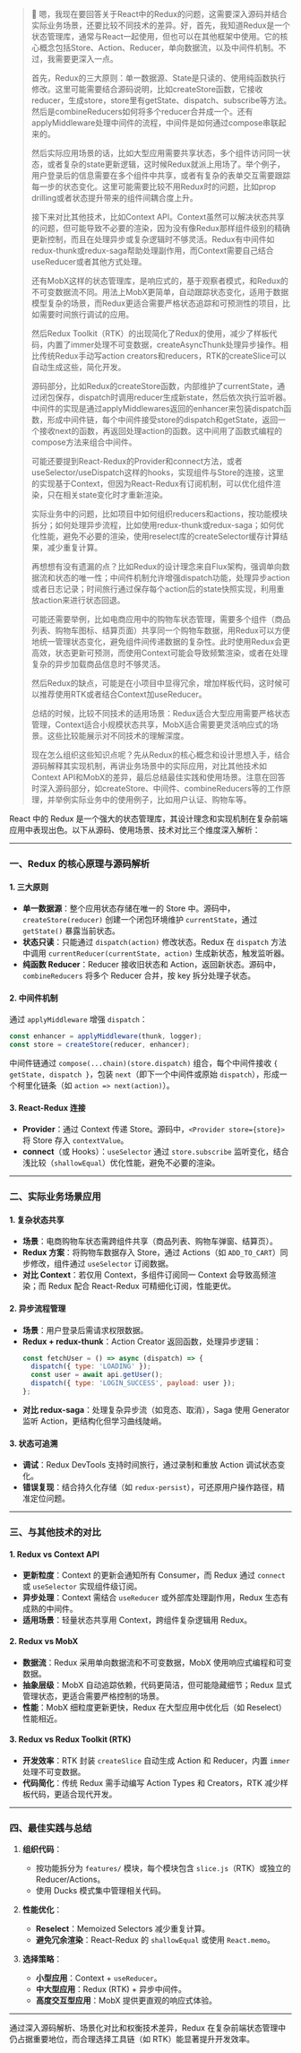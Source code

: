> 💭 嗯，我现在要回答关于React中的Redux的问题，这需要深入源码并结合实际业务场景，还要比较不同技术的差异。好，首先，我知道Redux是一个状态管理库，通常与React一起使用，但也可以在其他框架中使用。它的核心概念包括Store、Action、Reducer，单向数据流，以及中间件机制。不过，我需要更深入一点。
>
> 首先，Redux的三大原则：单一数据源、State是只读的、使用纯函数执行修改。这里可能需要结合源码说明，比如createStore函数，它接收reducer，生成store，store里有getState、dispatch、subscribe等方法。然后是combineReducers如何将多个reducer合并成一个。还有applyMiddleware处理中间件的流程，中间件是如何通过compose串联起来的。
>
> 然后实际应用场景的话，比如大型应用需要共享状态，多个组件访问同一状态，或者复杂的state更新逻辑，这时候Redux就派上用场了。举个例子，用户登录后的信息需要在多个组件中共享，或者有复杂的表单交互需要跟踪每一步的状态变化。这里可能需要比较不用Redux时的问题，比如prop drilling或者状态提升带来的组件间耦合度上升。
>
> 接下来对比其他技术，比如Context API。Context虽然可以解决状态共享的问题，但可能导致不必要的渲染，因为没有像Redux那样组件级别的精确更新控制，而且在处理异步或复杂逻辑时不够灵活。Redux有中间件如redux-thunk或redux-saga帮助处理副作用，而Context需要自己结合useReducer或者其他方式处理。
>
> 还有MobX这样的状态管理库，是响应式的，基于观察者模式，和Redux的不可变数据流不同。用法上MobX更简单，自动跟踪状态变化，适用于数据模型复杂的场景，而Redux更适合需要严格状态追踪和可预测性的项目，比如需要时间旅行调试的应用。
>
> 然后Redux Toolkit（RTK）的出现简化了Redux的使用，减少了样板代码，内置了immer处理不可变数据，createAsyncThunk处理异步操作。相比传统Redux手动写action creators和reducers，RTK的createSlice可以自动生成这些，简化开发。
>
> 源码部分，比如Redux的createStore函数，内部维护了currentState，通过闭包保存，dispatch时调用reducer生成新state，然后依次执行监听器。中间件的实现是通过applyMiddlewares返回的enhancer来包装dispatch函数，形成中间件链，每个中间件接受store的dispatch和getState，返回一个接收next的函数，再返回处理action的函数。这中间用了函数式编程的compose方法来组合中间件。
>
> 可能还要提到React-Redux的Provider和connect方法，或者useSelector/useDispatch这样的hooks，实现组件与Store的连接，这里的实现基于Context，但因为React-Redux有订阅机制，可以优化组件渲染，只在相关state变化时才重新渲染。
>
> 实际业务中的问题，比如项目中如何组织reducers和actions，按功能模块拆分；如何处理异步流程，比如使用redux-thunk或redux-saga；如何优化性能，避免不必要的渲染，使用reselect库的createSelector缓存计算结果，减少重复计算。
>
> 再想想有没有遗漏的点？比如Redux的设计理念来自Flux架构，强调单向数据流和状态的唯一性；中间件机制允许增强dispatch功能，处理异步action或者日志记录；时间旅行通过保存每个action后的state快照实现，利用重放action来进行状态回退。
>
> 可能还需要举例，比如电商应用中的购物车状态管理，需要多个组件（商品列表、购物车图标、结算页面）共享同一个购物车数据，用Redux可以方便地统一管理状态变化，避免组件间传递数据的复杂性。此时使用Redux会更高效，状态更新可预测，而使用Context可能会导致频繁渲染，或者在处理复杂的异步加载商品信息时不够灵活。
>
> 然后Redux的缺点，可能是在小项目中显得冗余，增加样板代码，这时候可以推荐使用RTK或者结合Context加useReducer。
>
> 总结的时候，比较不同技术的适用场景：Redux适合大型应用需要严格状态管理，Context适合小规模状态共享，MobX适合需要更灵活响应式的场景。这些比较能展示对不同技术的理解深度。
>
> 现在怎么组织这些知识点呢？先从Redux的核心概念和设计思想入手，结合源码解释其实现机制，再讲业务场景中的实际应用，对比其他技术如Context API和MobX的差异，最后总结最佳实践和使用场景。注意在回答时深入源码部分，如createStore、中间件、combineReducers等的工作原理，并举例实际业务中的使用例子，比如用户认证、购物车等。
>
> 



React 中的 Redux 是一个强大的状态管理库，其设计理念和实现机制在复杂前端应用中表现出色。以下从源码、使用场景、技术对比三个维度深入解析：

---

### 一、Redux 的核心原理与源码解析

#### 1. **三大原则**
- **单一数据源**：整个应用状态存储在唯一的 Store 中。源码中，`createStore(reducer)` 创建一个闭包环境维护 `currentState`，通过 `getState()` 暴露当前状态。
- **状态只读**：只能通过 `dispatch(action)` 修改状态。Redux 在 `dispatch` 方法中调用 `currentReducer(currentState, action)` 生成新状态，触发监听器。
- **纯函数 Reducer**：Reducer 接收旧状态和 Action，返回新状态。源码中，`combineReducers` 将多个 Reducer 合并，按 key 拆分处理子状态。

#### 2. **中间件机制**
通过 `applyMiddleware` 增强 `dispatch`：  
```javascript
const enhancer = applyMiddleware(thunk, logger);
const store = createStore(reducer, enhancer);
```
中间件链通过 `compose(...chain)(store.dispatch)` 组合，每个中间件接收 `{ getState, dispatch }`，包装 `next`（即下一个中间件或原始 `dispatch`），形成一个柯里化链条（如 `action => next(action)`）。

#### 3. **React-Redux 连接**
- **Provider**：通过 Context 传递 Store。源码中，`<Provider store={store}>` 将 Store 存入 `contextValue`。
- **connect**（或 Hooks）：`useSelector` 通过 `store.subscribe` 监听变化，结合浅比较（`shallowEqual`）优化性能，避免不必要的渲染。

---

### 二、实际业务场景应用

#### 1. **复杂状态共享**
- **场景**：电商购物车状态需跨组件共享（商品列表、购物车弹窗、结算页）。
- **Redux 方案**：将购物车数据存入 Store，通过 Actions（如 `ADD_TO_CART`）同步修改，组件通过 `useSelector` 订阅数据。
- **对比 Context**：若仅用 Context，多组件订阅同一 Context 会导致高频渲染；而 Redux 配合 React-Redux 可精细化订阅，性能更优。

#### 2. **异步流程管理**
- **场景**：用户登录后需请求权限数据。
- **Redux + redux-thunk**：Action Creator 返回函数，处理异步逻辑：
  ```javascript
  const fetchUser = () => async (dispatch) => {
    dispatch({ type: 'LOADING' });
    const user = await api.getUser();
    dispatch({ type: 'LOGIN_SUCCESS', payload: user });
  };
  ```
- **对比 redux-saga**：处理复杂异步流（如竞态、取消），Saga 使用 Generator 监听 Action，更结构化但学习曲线陡峭。

#### 3. **状态可追溯**
- **调试**：Redux DevTools 支持时间旅行，通过录制和重放 Action 调试状态变化。
- **错误复现**：结合持久化存储（如 `redux-persist`），可还原用户操作路径，精准定位问题。

---

### 三、与其他技术的对比

#### 1. **Redux vs Context API**
- **更新粒度**：Context 的更新会通知所有 Consumer，而 Redux 通过 `connect` 或 `useSelector` 实现组件级订阅。
- **异步处理**：Context 需结合 `useReducer` 或外部库处理副作用，Redux 生态有成熟的中间件。
- **适用场景**：轻量状态共享用 Context，跨组件复杂逻辑用 Redux。

#### 2. **Redux vs MobX**
- **数据流**：Redux 采用单向数据流和不可变数据，MobX 使用响应式编程和可变数据。
- **抽象层级**：MobX 自动追踪依赖，代码更简洁，但可能隐藏细节；Redux 显式管理状态，更适合需要严格控制的场景。
- **性能**：MobX 细粒度更新更快，Redux 在大型应用中优化后（如 Reselect）性能相近。

#### 3. **Redux vs Redux Toolkit (RTK)**
- **开发效率**：RTK 封装 `createSlice` 自动生成 Action 和 Reducer，内置 `immer` 处理不可变数据。
- **代码简化**：传统 Redux 需手动编写 Action Types 和 Creators，RTK 减少样板代码，更适合现代开发。

---

### 四、最佳实践与总结

1. **组织代码**：
   - 按功能拆分为 `features/` 模块，每个模块包含 `slice.js`（RTK）或独立的 Reducer/Actions。
   - 使用 Ducks 模式集中管理相关代码。

2. **性能优化**：
   - **Reselect**：Memoized Selectors 减少重复计算。
   - **避免冗余渲染**：React-Redux 的 `shallowEqual` 或使用 `React.memo`。

3. **选择策略**：
   - **小型应用**：Context + `useReducer`。
   - **中大型应用**：Redux (RTK) + 异步中间件。
   - **高度交互型应用**：MobX 提供更直观的响应式体验。

---

通过深入源码解析、场景化对比和权衡技术差异，Redux 在复杂前端状态管理中仍占据重要地位，而合理选择工具链（如 RTK）能显著提升开发效率。
